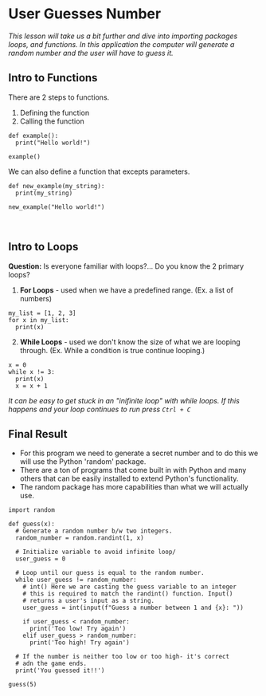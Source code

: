 # User Guesses Number

_This lesson will take us a bit further and dive into importing packages loops, and functions. In this application the computer will generate a random number and the user will have to guess it._
<br>

## Intro to Functions

There are 2 steps to functions.

1. Defining the function
2. Calling the function

```
def example():
  print("Hello world!")

example()
```

We can also define a function that excepts parameters.

```
def new_example(my_string):
  print(my_string)

new_example("Hello world!")
```

<br>

## Intro to Loops

**Question:** Is everyone familiar with loops?... Do you know the 2 primary loops?

1. **For Loops** - used when we have a predefined range. (Ex. a list of numbers)

```
my_list = [1, 2, 3]
for x in my_list:
  print(x)
```

2. **While Loops** - used we don't know the size of what we are looping through. (Ex. While a condition is true continue looping.)

```
x = 0
while x != 3:
  print(x)
  x = x + 1
```

_It can be easy to get stuck in an "inifinite loop" with while loops. If this happens and your loop continues to run press `Ctrl + C`_
<br>

## Final Result

- For this program we need to generate a secret number and to do this we will use the Python 'random' package.
- There are a ton of programs that come built in with Python and many others that can be easily installed to extend Python's functionality.
- The random package has more capabilities than what we will actually use.

```
import random

def guess(x):
  # Generate a random number b/w two integers.
  random_number = random.randint(1, x)

  # Initialize variable to avoid infinite loop/
  user_guess = 0

  # Loop until our guess is equal to the random number.
  while user_guess != random_number:
    # int() Here we are casting the guess variable to an integer
    # this is required to match the randint() function. Input()
    # returns a user's input as a string.
    user_guess = int(input(f"Guess a number between 1 and {x}: "))

    if user_guess < random_number:
      print('Too low! Try again')
    elif user_guess > random_number:
      print('Too high! Try again')

  # If the number is neither too low or too high- it's correct
  # adn the game ends.
  print('You guessed it!!')

guess(5)

```

